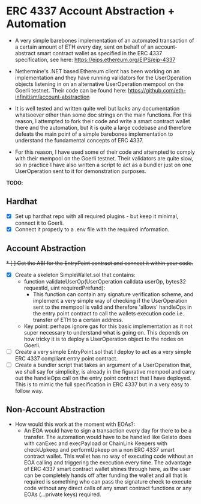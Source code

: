 # ERC 4337 Account Abstraction + Automation 

* A very simple barebones implementation of an automated transaction of a certain amount of ETH every day, sent on behalf of an account-abstract smart contract wallet as specified in the ERC 4337 specification, see here: https://eips.ethereum.org/EIPS/eip-4337

* Nethermine's .NET based Ethereum client has been working on an implementation and they have running validators for the UserOperation objects listening in on an alternative UserOperation mempool on the Goerli testnet. Their code can be found here: https://github.com/eth-infinitism/account-abstraction
 
* It is well tested and written quite well but lacks any documentation whatsoever other than some doc strings on the main functions. For this reason, I attempted to fork their code and write a smart contract wallet there and the automation, but it is quite a large codebase and therefore defeats the main point of a simple barebones implementation to understand the fundamental concepts of ERC 4337.
 
* For this reason, I have used some of their code and attempted to comply with their mempool on the Goerli testnet. Their validators are quite slow, so in practice I have also written a script to act as a bundler just on one UserOperation sent to it for demonstration purposes.


**TODO**:
## Hardhat
* [X] Set up hardhat repo with all required plugins - but keep it minimal, connect it to Goerli.
* [X] Connect it properly to a .env file with the required information.
## Account Abstraction
~~* [ ] Get the ABI for the EntryPoint contract and connect it within your code.~~
* [X] Create a skeleton SimpleWallet.sol that contains:
	* function validateUserOp(UserOperation calldata userOp, bytes32 requestId, uint requiredPrefund):
		* This function can contain any signature verification scheme, and implement a very simple way of checking if the UserOperation sent to the mempool is valid and therefore 'allows' handleOps in the entry point contract to call the wallets execution code i.e. transfer of ETH to a certain address.
	* Key point: perhaps ignore gas for this basic implementation as it not super necessary to understand what is going on. This depends on how tricky it is to deploy a UserOperation object to the nodes on Goerli.
* [ ] Create a very simple EntryPoint.sol that I deploy to act as a very simple ERC 4337 compliant entry point contract.
* [ ] Create a bundler script that takes an argument of a UserOperation that, we shall say for simplicity, is already in the figurative mempool and carry out the handleOps call on the entry point contract that I have deployed. This is to mimic the full specification in ERC 4337 but in a very easy to follow way.

## Non-Account Abstraction
* How would this work at the moment with EOAs?:
	* An EOA would have to sign a transaction every day for there to be a transfer. The automation would have to be handled like Gelato does with canExec and execPayload or ChainLink Keepers with checkUpkeep and performUpkeep on a non ERC 4337 smart contract wallet. This wallet has no way of executing code without an EOA calling and triggering the execution every time. The advantage of ERC 4337 smart contract wallet shines through here, as the user can be completely hands off after funding the wallet and all that is required is something who can pass the signature check to execute code without any direct calls of any smart contract functions or any EOAs (...private keys) required.

